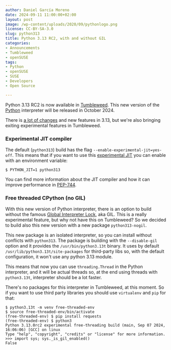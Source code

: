 ```yaml
---
author: Daniel García Moreno
date: 2024-09-11 11:00:00+02:00
layout: post
image: /wp-content/uploads/2020/09/pythonlogo.png
license: CC-BY-SA-3.0
slug: python313
title: Python 3.13 RC2, with and without GIL
categories:
- Announcements
- Tumbleweed
- openSUSE
tags:
- Python
- openSUSE
- SUSE
- Developers
- Open Source

---
```


Python 3.13 RC2 is now available in [Tumbleweed](https://get.opensuse.org/tumbleweed/). This new version of
the [Python](https://www.python.org/) interpreter will be released in October 2024.

There is [a lot of changes](https://www.python.org/downloads/release/python-3130rc2/) and new features in 3.13, but we're also bringing exiting experimental features in Tumbleweed.

### Experimental JIT compiler

The default (`python313`) build has the flag `--enable-experimental-jit=yes-off`. This means that if you want to use this [experimental JIT](https://docs.python.org/3.13/whatsnew/3.13.html#an-experimental-just-in-time-jit-compiler) you can enable with an environment variable:

```
$ PYTHON_JIT=1 python313
```

You can find more information about the JIT compiler and how it can improve performance in
[PEP-744](https://peps.python.org/pep-0744/).

### Free threaded CPython (no GIL)

With this new version of Python interpreter, there is an option to build without the famous [Global Interpreter Lock](https://docs.python.org/3.13/whatsnew/3.13.html#free-threaded-cpython), aka GIL. This is a really experimental feature, but why not have this on Tumbleweed? So we decided to build also this new version with a new package `python313-nogil`.

This new package is an isolated interpreter, so you can install without conflicts with `python313`. The package is building with the `--disable-gil` option and it provides the `/usr/bin/python3.13t` binary. It uses by default `/usr/lib/python3.13t/site-packages` for third-party libs so, with the default configuration, it won't use any
python 3.13 module.

This means that now you can use `threading.Thread` in the Python interpreter, and it will be actual threads so, at the end using threads with `python3.13t`, interpreter should be a lot faster.

There's no packages for this interpreter in Tumbleweed, at this moment. So if you want to use third party libraries you should use `virtualenv` and `pip` for that:

```
$ python3.13t -m venv free-threaded-env
$ source free-threaded-env/bin/activate
(free-threaded-env) $ pip install requests
(free-threaded-env) $ python3
Python 3.13.0rc2 experimental free-threading build (main, Sep 07 2024, 16:06:06) [GCC] on linux
Type "help", "copyright", "credits" or "license" for more information.
>>> import sys; sys._is_gil_enabled()
False
```

<meta name="openSUSE, Tumbleweed, Developers, sysadmin, user, Open Source, rolling release, python, pip, virtualenv" content="HTML,CSS,XML,JavaScript">
